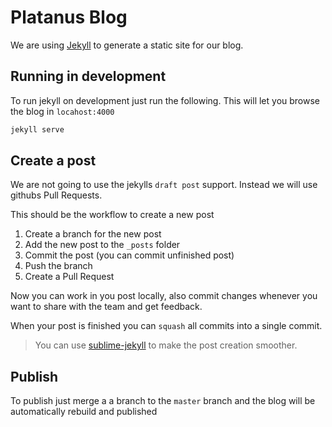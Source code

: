 # Platanus Blog

We are using [Jekyll][1] to generate a static site for our blog.

## Running in development

To run jekyll on development just run the following. This will let you browse the blog in `locahost:4000`

```bash
jekyll serve
```

## Create a post

We are not going to use the jekylls `draft post` support. Instead we will use githubs Pull Requests. 

This should be the workflow to create a new post

1. Create a branch for the new post
1. Add the new post to the `_posts` folder
1. Commit the post (you can commit unfinished post)
1. Push the branch
1. Create a Pull Request

Now you can work in you post locally, also commit changes whenever you want to share with the team and get feedback.

When your post is finished you can `squash` all commits into a single commit.

> You can use [sublime-jekyll][2] to make the post creation smoother.  

## Publish

To publish just merge a a branch to the `master` branch and the blog will be automatically rebuild and published

[1]: http://jekyllrb.com
[2]: https://github.com/23maverick23/sublime-jekyll
